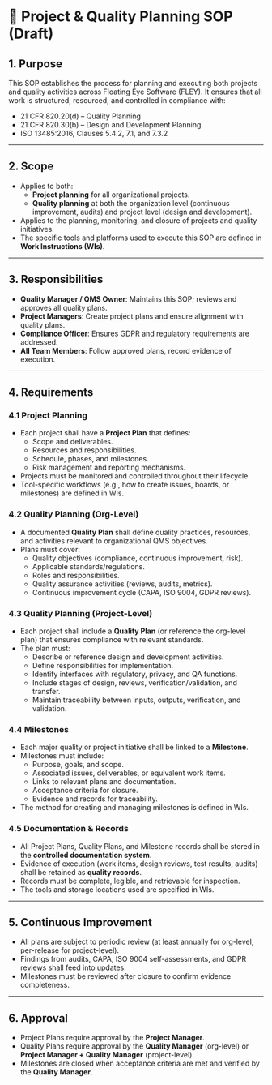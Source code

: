 # 📘 Project & Quality Planning SOP (Draft)

## **1. Purpose**
This SOP establishes the process for planning and executing both projects and quality activities across Floating Eye Software (FLEY). It ensures that all work is structured, resourced, and controlled in compliance with:

* 21 CFR 820.20(d) – Quality Planning  
* 21 CFR 820.30(b) – Design and Development Planning  
* ISO 13485:2016, Clauses 5.4.2, 7.1, and 7.3.2  

---

## **2. Scope**
* Applies to both:
  - **Project planning** for all organizational projects.  
  - **Quality planning** at both the organization level (continuous improvement, audits) and project level (design and development).  
* Applies to the planning, monitoring, and closure of projects and quality initiatives.  
* The specific tools and platforms used to execute this SOP are defined in **Work Instructions (WIs)**.  

---

## **3. Responsibilities**
* **Quality Manager / QMS Owner**: Maintains this SOP; reviews and approves all quality plans.  
* **Project Managers**: Create project plans and ensure alignment with quality plans.  
* **Compliance Officer**: Ensures GDPR and regulatory requirements are addressed.  
* **All Team Members**: Follow approved plans, record evidence of execution.  

---

## **4. Requirements**

### **4.1 Project Planning**
- Each project shall have a **Project Plan** that defines:  
  - Scope and deliverables.  
  - Resources and responsibilities.  
  - Schedule, phases, and milestones.  
  - Risk management and reporting mechanisms.  
- Projects must be monitored and controlled throughout their lifecycle.  
- Tool-specific workflows (e.g., how to create issues, boards, or milestones) are defined in WIs.  

### **4.2 Quality Planning (Org-Level)**
- A documented **Quality Plan** shall define quality practices, resources, and activities relevant to organizational QMS objectives.  
- Plans must cover:  
  - Quality objectives (compliance, continuous improvement, risk).  
  - Applicable standards/regulations.  
  - Roles and responsibilities.  
  - Quality assurance activities (reviews, audits, metrics).  
  - Continuous improvement cycle (CAPA, ISO 9004, GDPR reviews).  

### **4.3 Quality Planning (Project-Level)**
- Each project shall include a **Quality Plan** (or reference the org-level plan) that ensures compliance with relevant standards.  
- The plan must:  
  - Describe or reference design and development activities.  
  - Define responsibilities for implementation.  
  - Identify interfaces with regulatory, privacy, and QA functions.  
  - Include stages of design, reviews, verification/validation, and transfer.  
  - Maintain traceability between inputs, outputs, verification, and validation.  

### **4.4 Milestones**
- Each major quality or project initiative shall be linked to a **Milestone**.  
- Milestones must include:  
  - Purpose, goals, and scope.  
  - Associated issues, deliverables, or equivalent work items.  
  - Links to relevant plans and documentation.  
  - Acceptance criteria for closure.  
  - Evidence and records for traceability.  
- The method for creating and managing milestones is defined in WIs.  

### **4.5 Documentation & Records**
- All Project Plans, Quality Plans, and Milestone records shall be stored in the **controlled documentation system**.  
- Evidence of execution (work items, design reviews, test results, audits) shall be retained as **quality records**.  
- Records must be complete, legible, and retrievable for inspection.  
- The tools and storage locations used are specified in WIs.  

---

## **5. Continuous Improvement**
- All plans are subject to periodic review (at least annually for org-level, per-release for project-level).  
- Findings from audits, CAPA, ISO 9004 self-assessments, and GDPR reviews shall feed into updates.  
- Milestones must be reviewed after closure to confirm evidence completeness.  

---

## **6. Approval**
- Project Plans require approval by the **Project Manager**.  
- Quality Plans require approval by the **Quality Manager** (org-level) or **Project Manager + Quality Manager** (project-level).  
- Milestones are closed when acceptance criteria are met and verified by the **Quality Manager**.  
